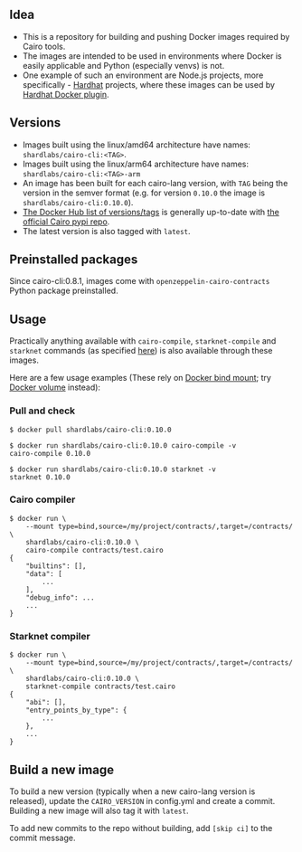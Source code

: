 ## Idea

- This is a repository for building and pushing Docker images required by Cairo tools.
- The images are intended to be used in environments where Docker is easily applicable and Python (especially venvs) is not.
- One example of such an environment are Node.js projects, more specifically - [Hardhat](https://github.com/nomiclabs/hardhat) projects, where these images can be used by [Hardhat Docker plugin](https://www.npmjs.com/package/@nomiclabs/hardhat-docker).

## Versions

- Images built using the linux/amd64 architecture have names: `shardlabs/cairo-cli:<TAG>`.
- Images built using the linux/arm64 architecture have names: `shardlabs/cairo-cli:<TAG>-arm`
- An image has been built for each cairo-lang version, with `TAG` being the version in the semver format (e.g. for version `0.10.0` the image is `shardlabs/cairo-cli:0.10.0`).
- [The Docker Hub list of versions/tags](https://hub.docker.com/repository/registry-1.docker.io/shardlabs/cairo-cli/tags) is generally up-to-date with [the official Cairo pypi repo](https://pypi.org/pypi/cairo-lang/json).
- The latest version is also tagged with `latest`.

## Preinstalled packages

Since cairo-cli:0.8.1, images come with `openzeppelin-cairo-contracts` Python package preinstalled.

## Usage

Practically anything available with `cairo-compile`, `starknet-compile` and `starknet` commands (as specified [here](https://www.cairo-lang.org/docs/hello_starknet/index.html)) is also available through these images.

Here are a few usage examples (These rely on [Docker bind mount](https://docs.docker.com/storage/bind-mounts/); try [Docker volume](https://docs.docker.com/storage/volumes/) instead):

### Pull and check

```
$ docker pull shardlabs/cairo-cli:0.10.0

$ docker run shardlabs/cairo-cli:0.10.0 cairo-compile -v
cairo-compile 0.10.0

$ docker run shardlabs/cairo-cli:0.10.0 starknet -v
starknet 0.10.0
```

### Cairo compiler

```
$ docker run \
    --mount type=bind,source=/my/project/contracts/,target=/contracts/ \
    shardlabs/cairo-cli:0.10.0 \
    cairo-compile contracts/test.cairo
{
    "builtins": [],
    "data": [
        ...
    ],
    "debug_info": ...
    ...
}
```

### Starknet compiler

```
$ docker run \
    --mount type=bind,source=/my/project/contracts/,target=/contracts/ \
    shardlabs/cairo-cli:0.10.0 \
    starknet-compile contracts/test.cairo
{
    "abi": [],
    "entry_points_by_type": {
        ...
    },
    ...
}
```

## Build a new image

To build a new version (typically when a new cairo-lang version is released), update the `CAIRO_VERSION` in config.yml and create a commit. Building a new image will also tag it with `latest`.

To add new commits to the repo without building, add `[skip ci]` to the commit message.
